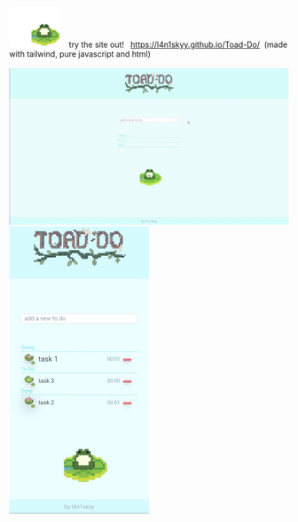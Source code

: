 <img width="91.8" height="72.675" src="./images/frog.gif"> &nbsp;&nbsp; try the site out! &nbsp; https://l4n1skyy.github.io/Toad-Do/ &nbsp;(made with tailwind, pure javascript and html)
<br>
<br>
<img src="./images/playthrough.gif">
<img width="50%" height="50%" src="./images/mobile.jpg">
